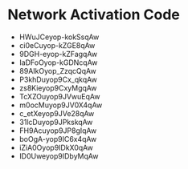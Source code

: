 # Network Activation Code
* HWuJCeyop-kokSsqAw
* ci0eCuyop-kZGE8qAw
* 9DGH-eyop-kZFagqAw
* IaDFoOyop-kGDNcqAw
* 89AIkOyop_ZzqcQqAw
* P3khDuyop9Cx_qkqAw
* zs8Kieyop9CxyMgqAw
* TcXZOuyop9JVwuEqAw
* m0ocMuyop9JV0X4qAw
* c_etXeyop9JVe28qAw
* 31lcDuyop9JPkskqAw
* FH9Acuyop9JP8gIqAw
* boOgA-yop9IC6x4qAw
* iZiA0Oyop9IDkX0qAw
* ID0Uweyop9IDbyMqAw